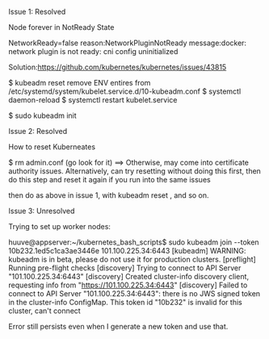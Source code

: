 Issue 1: Resolved

Node forever in NotReady State

NetworkReady=false reason:NetworkPluginNotReady message:docker: network plugin is not ready: cni config uninitialized

Solution:https://github.com/kubernetes/kubernetes/issues/43815

$ kubeadm reset
remove ENV entires from /etc/systemd/system/kubelet.service.d/10-kubeadm.conf
$ systemctl daemon-reload
$ systemctl restart kubelet.service

$ sudo kubeadm init

Issue 2: Resolved

How to reset Kuberneates

$ rm admin.conf (go look for it)
==> Otherwise, may come into certificate authority issues. Alternatively, can try resetting without doing this first, then do this step and reset it again if you run into the same issues

then do as above in issue 1, with kubeadm reset , and so on.


Issue 3: Unresolved

Trying to set up worker nodes:

huuve@appserver:~/kubernetes_bash_scripts$ sudo kubeadm join --token 10b232.1ed5c1ca3ae3446e 101.100.225.34:6443
[kubeadm] WARNING: kubeadm is in beta, please do not use it for production clusters.
[preflight] Running pre-flight checks
[discovery] Trying to connect to API Server "101.100.225.34:6443"
[discovery] Created cluster-info discovery client, requesting info from "https://101.100.225.34:6443"
[discovery] Failed to connect to API Server "101.100.225.34:6443": there is no JWS signed token in the cluster-info ConfigMap. This token id "10b232" is invalid for this cluster, can't connect

Error still persists even when I generate a new token and use that.

